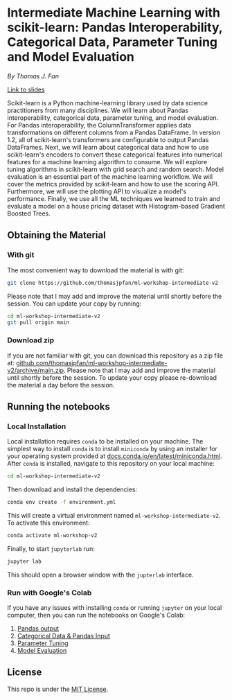 # Intermediate Machine Learning with scikit-learn: Pandas Interoperability, Categorical Data, Parameter Tuning and Model Evaluation

*By Thomas J. Fan*

[Link to slides](https://thomasjpfan.github.io/ml-workshop-intermediate-v2/)

Scikit-learn is a Python machine-learning library used by data science practitioners from many disciplines. We will learn about Pandas interoperability, categorical data, parameter tuning, and model evaluation. For Pandas interoperability, the ColumnTransformer applies data transformations on different columns from a Pandas DataFrame. In version 1.2, all of scikit-learn's transformers are configurable to output Pandas DataFrames. Next, we will learn about categorical data and how to use scikit-learn's encoders to convert these categorical features into numerical features for a machine learning algorithm to consume. We will explore tuning algorithms in scikit-learn with grid search and random search. Model evaluation is an essential part of the machine learning workflow. We will cover the metrics provided by scikit-learn and how to use the scoring API. Furthermore, we will use the plotting API to visualize a model's performance. Finally, we use all the ML techniques we learned to train and evaluate a model on a house pricing dataset with Histogram-based Gradient Boosted Trees.

## Obtaining the Material

### With git

The most convenient way to download the material is with git:

```bash
git clone https://github.com/thomasjpfan/ml-workshop-intermediate-v2
```

Please note that I may add and improve the material until shortly before the session. You can update your copy by running:

```bash
cd ml-workshop-intermediate-v2
git pull origin main
```

### Download zip

If you are not familiar with git, you can download this repository as a zip file at: [github.com/thomasjpfan/ml-workshop-intermediate-v2/archive/main.zip](https://github.com/thomasjpfan/ml-workshop-intermediate-v2/archive/main.zip). Please note that I may add and improve the material until shortly before the session. To update your copy please re-download the material a day before the session.

## Running the notebooks

### Local Installation

Local installation requires `conda` to be installed on your machine. The simplest way to install `conda` is to install `miniconda` by using an installer for your operating system provided at [docs.conda.io/en/latest/miniconda.html](https://docs.conda.io/en/latest/miniconda.html). After `conda` is installed, navigate to this repository on your local machine:

```bash
cd ml-workshop-intermediate-v2
```

Then download and install the dependencies:

```bash
conda env create -f environment.yml
```

This will create a virtual environment named `ml-workshop-intermediate-v2`. To activate this environment:

```bash
conda activate ml-workshop-v2
```

Finally, to start `jupyterlab` run:

```bash
jupyter lab
```

This should open a browser window with the `jupterlab` interface.

### Run with Google's Colab

If you have any issues with installing `conda` or running `jupyter` on your local computer, then you can run the notebooks on Google's Colab:

1. [Pandas output](https://colab.research.google.com/github/thomasjpfan/ml-workshop-intermediate-v2/blob/main/notebooks/01-pandas-output.ipynb)
2. [Categorical Data & Pandas Input](https://colab.research.google.com/github/thomasjpfan/ml-workshop-intermediate-v2/blob/main/notebooks/02-categorical-data.ipynb)
3. [Parameter Tuning](https://colab.research.google.com/github/thomasjpfan/ml-workshop-intermediate-v2/blob/main/notebooks/03-parameter-tuning.ipynb)
4. [Model Evaluation](https://colab.research.google.com/github/thomasjpfan/ml-workshop-intermediate-v2/blob/main/notebooks/04-model-evaluation.ipynb)

## License

This repo is under the [MIT License](LICENSE).
